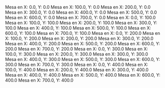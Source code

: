 Mesa en X: 0.0, Y: 0.0
Mesa en X: 100.0, Y: 0.0
Mesa en X: 200.0, Y: 0.0
Mesa en X: 300.0, Y: 0.0
Mesa en X: 400.0, Y: 0.0
Mesa en X: 500.0, Y: 0.0
Mesa en X: 600.0, Y: 0.0
Mesa en X: 700.0, Y: 0.0
Mesa en X: 0.0, Y: 100.0
Mesa en X: 100.0, Y: 100.0
Mesa en X: 200.0, Y: 100.0
Mesa en X: 300.0, Y: 100.0
Mesa en X: 400.0, Y: 100.0
Mesa en X: 500.0, Y: 100.0
Mesa en X: 600.0, Y: 100.0
Mesa en X: 700.0, Y: 100.0
Mesa en X: 0.0, Y: 200.0
Mesa en X: 100.0, Y: 200.0
Mesa en X: 200.0, Y: 200.0
Mesa en X: 300.0, Y: 200.0
Mesa en X: 400.0, Y: 200.0
Mesa en X: 500.0, Y: 200.0
Mesa en X: 600.0, Y: 200.0
Mesa en X: 700.0, Y: 200.0
Mesa en X: 0.0, Y: 300.0
Mesa en X: 100.0, Y: 300.0
Mesa en X: 200.0, Y: 300.0
Mesa en X: 300.0, Y: 300.0
Mesa en X: 400.0, Y: 300.0
Mesa en X: 500.0, Y: 300.0
Mesa en X: 600.0, Y: 300.0
Mesa en X: 700.0, Y: 300.0
Mesa en X: 0.0, Y: 400.0
Mesa en X: 100.0, Y: 400.0
Mesa en X: 200.0, Y: 400.0
Mesa en X: 300.0, Y: 400.0
Mesa en X: 400.0, Y: 400.0
Mesa en X: 500.0, Y: 400.0
Mesa en X: 600.0, Y: 400.0
Mesa en X: 700.0, Y: 400.0